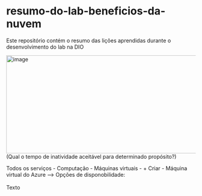 # resumo-do-lab-beneficios-da-nuvem
Este repositório contém o resumo das lições aprendidas durante o desenvolvimento do lab na DIO

<img width="1297" height="261" alt="image" src="https://github.com/user-attachments/assets/3dd74b1c-4c02-471e-8f03-29f0f2622918" />
(Qual o tempo de inatividade aceitável para determinado propósito?)<br>

Todos os serviços - Computação - Máquinas virtuais - + Criar - Máquina virtual do Azure --> Opções de disponobilidade:<br>
<br>
Texto
